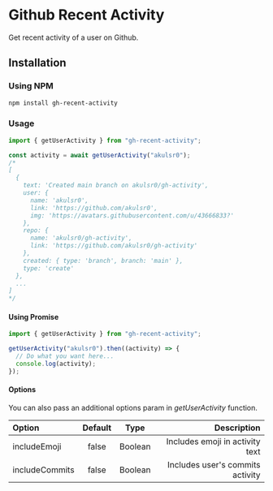 # Github Recent Activity

Get recent activity of a user on Github.

## Installation

### Using NPM

```bash
npm install gh-recent-activity
```

### Usage

```javascript
import { getUserActivity } from "gh-recent-activity";

const activity = await getUserActivity("akulsr0");
/*
[ 
  {
    text: 'Created main branch on akulsr0/gh-activity',
    user: {
      name: 'akulsr0',
      link: 'https://github.com/akulsr0',
      img: 'https://avatars.githubusercontent.com/u/43666833?'
    },
    repo: {
      name: 'akulsr0/gh-activity',
      link: 'https://github.com/akulsr0/gh-activity'
    },
    created: { type: 'branch', branch: 'main' },
    type: 'create'
  },
  ...
]
*/
```

#### Using Promise

```javascript
import { getUserActivity } from "gh-recent-activity";

getUserActivity("akulsr0").then((activity) => {
  // Do what you want here...
  console.log(activity);
});
```

#### Options

You can also pass an additional options param in _getUserActivity_ function.

| Option         | Default |  Type   |                      Description |
| :------------- | :-----: | :-----: | -------------------------------: |
| includeEmoji   |  false  | Boolean |  Includes emoji in activity text |
| includeCommits |  false  | Boolean | Includes user's commits activity |
